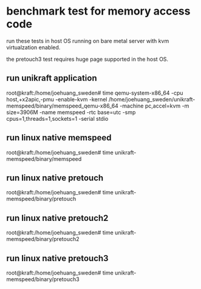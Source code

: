 # benchmark test for memory access code

run these tests in host OS running on bare metal server with kvm virtualzation enabled.

the pretouch3 test requires huge page supported in the host OS.

## run unikraft application

root@kraft:/home/joehuang_sweden# time qemu-system-x86_64 -cpu host,+x2apic,-pmu -enable-kvm -kernel /home/joehuang_sweden/unikraft-memspeed/binary/memspeed_qemu-x86_64 -machine pc,accel=kvm -m size=3906M -name memspeed -rtc base=utc -smp cpus=1,threads=1,sockets=1 -serial stdio

## run linux native memspeed

root@kraft:/home/joehuang_sweden# time unikraft-memspeed/binary/memspeed

## run linux native pretouch

root@kraft:/home/joehuang_sweden# time unikraft-memspeed/binary/pretouch

## run linux native pretouch2

root@kraft:/home/joehuang_sweden# time unikraft-memspeed/binary/pretouch2

## run linux native pretouch3

root@kraft:/home/joehuang_sweden# time unikraft-memspeed/binary/pretouch3
